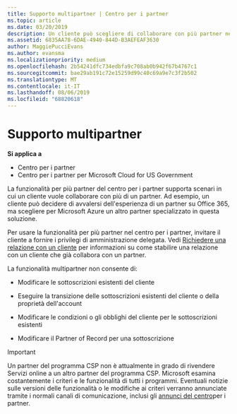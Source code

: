 ```yaml
---
title: Supporto multipartner | Centro per i partner
ms.topic: article
ms.date: 03/20/2019
description: Un cliente può scegliere di collaborare con più partner nel programma Cloud Solution Provider specializzati in servizi diversi.
ms.assetid: 6835AA78-6DAE-4940-844D-B3AEFEAF3630
author: MaggiePucciEvans
ms.author: evansma
ms.localizationpriority: medium
ms.openlocfilehash: 2b54241dfc734edbfa9c708ab0b942f67b4767c1
ms.sourcegitcommit: bae29ab191c72e15259d99c40c69a9e7c3f2b502
ms.translationtype: MT
ms.contentlocale: it-IT
ms.lasthandoff: 08/06/2019
ms.locfileid: "68820618"
---
```

# <a name="multi-partner-support"></a>Supporto multipartner

**Si applica a**

-  Centro per i partner
-  Centro per i partner per Microsoft Cloud for US Government

La funzionalità per più partner del centro per i partner supporta scenari in cui un cliente vuole collaborare con più di un partner. Ad esempio, un cliente può decidere di avvalersi dell'esperienza di un partner su Office 365, ma scegliere per Microsoft Azure un altro partner specializzato in questa soluzione.

Per usare la funzionalità per più partner nel centro per i partner, invitare il cliente a fornire i privilegi di amministrazione delegata. Vedi [Richiedere una relazione con un cliente](request-a-relationship-with-a-customer.md) per informazioni su come stabilire una relazione con un cliente che già collabora con un partner.

La funzionalità multipartner non consente di:

- Modificare le sottoscrizioni esistenti del cliente

- Eseguire la transizione delle sottoscrizioni esistenti del cliente o della proprietà dell'account

- Modificare le condizioni o gli obblighi del cliente per le sottoscrizioni esistenti

- Modificare il Partner of Record per una sottoscrizione

> [!IMPORTANT]  
> Un partner del programma CSP non è attualmente in grado di rivendere Servizi online a un altro partner del programma CSP. Microsoft esamina costantemente i criteri e le funzionalità di tutti i programmi. Eventuali notizie sulle versioni delle funzionalità o le modifiche ai criteri verranno annunciate tramite i normali canali di comunicazione, inclusi gli [annunci del centro](https://partner.microsoft.com/pcv/announcements)per i partner.